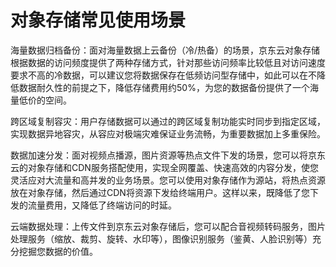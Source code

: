 # 对象存储常见使用场景

海量数据归档备份：面对海量数据上云备份（冷/热备）的场景，京东云对象存储根据数据的访问频度提供了两种存储方式，针对那些访问频率比较低且对访问速度要求不高的冷数据，可以建议您将数据保存在低频访问型存储中，如此可以在不降低数据耐久性的前提之下，降低存储费用约50%，为您的数据备份提供了一个海量低价的空间。

跨区域复制容灾：用户存储数据可以通过的跨区域复制功能实时同步到指定区域，实现数据异地容灾，从容应对极端灾难保证业务流畅，为重要数据加上多重保险。

数据加速分发：面对视频点播源，图片资源等热点文件下发的场景，您可以将京东云的对象存储和CDN服务搭配使用，实现全网覆盖、快速高效的内容分发，使您灵活应对大流量和高并发的业务场景。您可以使用对象存储作为源站，将热点资源放在对象存储，然后通过CDN将资源下发给终端用户。这样以来，既降低了您下发的流量费用，又降低了终端访问的时延。

云端数据处理：上传文件到京东云对象存储后，您可以配合音视频转码服务，图片处理服务（缩放、裁剪、旋转、水印等），图像识别服务（鉴黄、人脸识别等）充分挖掘您数据的价值。

